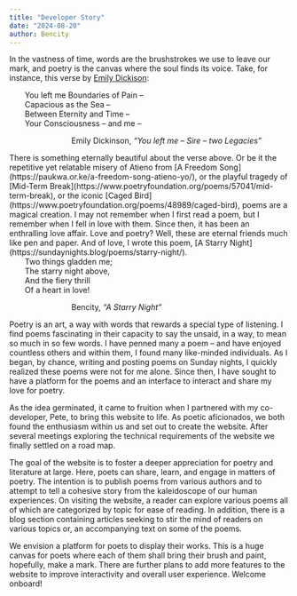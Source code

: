 ```yaml
---
title: "Developer Story"
date: "2024-08-20"
author: Bencity
---
```


In the vastness of time, words are the brushstrokes we use to leave our mark, and poetry is the canvas where the soul finds its voice. Take, for instance, this verse by [Emily Dickison](https://www.poetryfoundation.org/poems/52201/you-left-me-sire-two-legacies-713):

<div style="padding-left: 2em;">
  You left me Boundaries of Pain –<br>
  Capacious as the Sea –<br>
  Between Eternity and Time –<br>
  Your Consciousness – and me –
</div>

<p style="text-indent: 8em;">
  Emily Dickinson, <em>“You left me – Sire – two Legacies”</em>
</p>
There is something eternally beautiful about the verse above. Or be it the repetitive yet relatable misery of Atieno from [A Freedom Song](https://paukwa.or.ke/a-freedom-song-atieno-yo/), or the playful tragedy of [Mid-Term Break](https://www.poetryfoundation.org/poems/57041/mid-term-break), or the iconic [Caged Bird](https://www.poetryfoundation.org/poems/48989/caged-bird), poems are a magical creation. I may not remember when I first read a poem, but I remember when I fell in love with them. Since then, it has been an enthralling love affair. Love and poetry? Well, these are eternal friends much like pen and paper. And of love, I wrote this poem, [A Starry Night](https://sundaynights.blog/poems/starry-night/).

<div style="padding-left: 2em;">
  Two things gladden me;<br>
  The starry night above,<br>
  And the fiery thrill<br>
  Of a heart in love!<br>
</div>

<p style="text-indent: 8em;">
  Bencity, <em>“A Starry Night”</em>
</p>
Poetry is an art, a way with words that rewards a special type of listening. I find poems fascinating in their capacity to say the unsaid, in a way, to mean so much in so few words. I have penned many a poem – and have enjoyed countless others and within them, I found many like-minded individuals. As I began, by chance, writing and posting poems on Sunday nights, I quickly realized these poems were not for me alone. Since then, I have sought to have a platform for the poems and an interface to interact and share my love for poetry.

As the idea germinated, it came to fruition when I partnered with my co-developer, Pete, to bring this website to life. As poetic aficionados, we both found the enthusiasm within us and set out to create the website. After several meetings exploring the technical requirements of the website we finally settled on a road map.

The goal of the website is to foster a deeper appreciation for poetry and literature at large. Here, poets can share, learn, and engage in matters of poetry. The intention is to publish poems from various authors and to attempt to tell a cohesive story from the kaleidoscope of our human experiences. On visiting the website, a reader can explore various poems all of which are categorized by topic for ease of reading. In addition, there is a blog section containing articles seeking to stir the mind of readers on various topics or, an accompanying text on some of the poems.

We envision a platform for poets to display their works. This is a huge canvas for poets where each of them shall bring their brush and paint, hopefully, make a mark. There are further plans to add more features to the website to improve interactivity and overall user experience. Welcome onboard!
